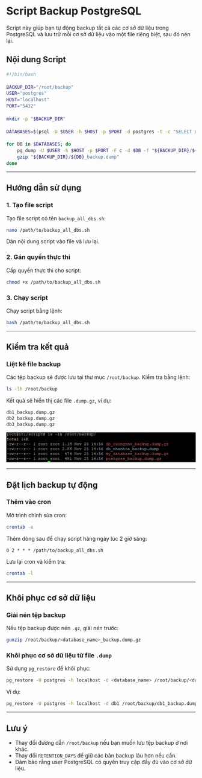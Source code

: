 
# Script Backup PostgreSQL

Script này giúp bạn tự động backup tất cả các cơ sở dữ liệu trong PostgreSQL và lưu trữ mỗi cơ sở dữ liệu vào một file riêng biệt, sau đó nén lại.

## Nội dung Script

```bash
#!/bin/bash

BACKUP_DIR="/root/backup"
USER="postgres"
HOST="localhost"
PORT="5432"

mkdir -p "$BACKUP_DIR"

DATABASES=$(psql -U $USER -h $HOST -p $PORT -d postgres -t -c "SELECT datname FROM pg_database WHERE datname NOT IN ('template0', 'template1');")

for DB in $DATABASES; do
    pg_dump -U $USER -h $HOST -p $PORT -F c -d $DB -f "${BACKUP_DIR}/${DB}_backup.dump"
    gzip "${BACKUP_DIR}/${DB}_backup.dump"
done
```

---

## Hướng dẫn sử dụng

### 1. Tạo file script
Tạo file script có tên `backup_all_dbs.sh`:
```bash
nano /path/to/backup_all_dbs.sh
```

Dán nội dung script vào file và lưu lại.

### 2. Gán quyền thực thi
Cấp quyền thực thi cho script:
```bash
chmod +x /path/to/backup_all_dbs.sh
```

### 3. Chạy script
Chạy script bằng lệnh:
```bash
bash /path/to/backup_all_dbs.sh
```

---

## Kiểm tra kết quả

### Liệt kê file backup
Các tệp backup sẽ được lưu tại thư mục `/root/backup`. Kiểm tra bằng lệnh:
```bash
ls -lh /root/backup
```

Kết quả sẽ hiển thị các file `.dump.gz`, ví dụ:
```plaintext
db1_backup.dump.gz
db2_backup.dump.gz
db3_backup.dump.gz
```

![SQL Server Agent Properties](https://github.com/cuongnvvietis/NhanHoa/blob/main/Docs/Picture/DB/Screenshot_202.png)

---

## Đặt lịch backup tự động

### Thêm vào cron
Mở trình chỉnh sửa cron:
```bash
crontab -e
```

Thêm dòng sau để chạy script hàng ngày lúc 2 giờ sáng:
```plaintext
0 2 * * * /path/to/backup_all_dbs.sh
```

Lưu lại cron và kiểm tra:
```bash
crontab -l
```

---

## Khôi phục cơ sở dữ liệu

### Giải nén tệp backup
Nếu tệp backup được nén `.gz`, giải nén trước:
```bash
gunzip /root/backup/<database_name>_backup.dump.gz
```

### Khôi phục cơ sở dữ liệu từ file `.dump`
Sử dụng `pg_restore` để khôi phục:
```bash
pg_restore -U postgres -h localhost -d <database_name> /root/backup/<database_name>_backup.dump
```

Ví dụ:
```bash
pg_restore -U postgres -h localhost -d db1 /root/backup/db1_backup.dump
```

---

## Lưu ý
- Thay đổi đường dẫn `/root/backup` nếu bạn muốn lưu tệp backup ở nơi khác.
- Thay đổi `RETENTION_DAYS` để giữ các bản backup lâu hơn nếu cần.
- Đảm bảo rằng user PostgreSQL có quyền truy cập đầy đủ vào cơ sở dữ liệu.

